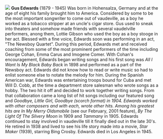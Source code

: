 ![](/gusedwards.jpg)
**Gus Edwards** (1879 - 1945) Was born in Hohensalza, Germany and at the age of eight his family brought him to America. Considered by some to be the most important songwriter to come out of vaudeville, as a boy he worked as a tobacco stripper at an uncle's cigar store. Gus used to sneak into theaters and somehow made friends with several vaudelville performers, anong them, Lottie Gibson who used the boy as a boy stooge in her act. Blessed with a fine voice, Edwards soon was performing in an act, "The Newsboy Quartet". During this period, Edwards met and received coaching from some of the most prominent performers of the time including George Cohan, Emma Carus and Imogene Comer. With Cohan's encouragement, Edwards began writing songs and his first song was *All I Want Is My Black Baby Back* in 1898 and performed as a part of the Newsboy act. Edwards did not know how to read or write music so had to enlist someone else to notate the melody for him. During the Spanish American war, Edwards was entertaining troops bound for Cuba and met Will D. Cobb, at the time a department store salesman who wrote songs as a hobby. The two hit it off and decided to work together writing songs. From that collaboration came a long list of hit songs including our featured song and *Goodbye, Little Girl, Goodbye (scorch format) in 1904. Edwards worked with other composers and with each, wrote other hits. Among his greatest hits are In My Merry Oldsmobile* (see our February, 2001 feature), *By The Light Of The Silvery Moon* in 1909 and *Tammany* in 1905. Edwards continued to stay involved in vaudeville till it finally died out in the late 30's. He retired in 1938 and lived to see his life story made into a movie, *Star Maker* (1939), starring Bing Crosby. Edwards died in Los Angeles in 1945.